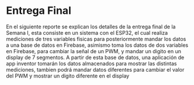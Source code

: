 # Entrega Final

En el siguiente reporte se explican los detalles de la entrega final de la Semana I, esta consiste en un sistema con el ESP32, el cual realiza mediciones de tres variables fisicas para posteriormente mandar los datos a una base de datos en Firebase, asimismo toma los datos de dos variables en Firebase, para cambiar la señal de un PWM, y mandar un digito en un display de 7 segmentos. A partir de esta base de datos, una aplicación de app inventor tomarán los datos almacenados para mostrar las distintas mediciones, tambien podrá mandar datos diferentes para cambiar el valor del PWM y mostrar un digito diferente en el display
